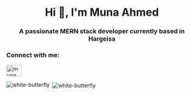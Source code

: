 

<h1 align="center">Hi 👋, I'm Muna Ahmed</h1>
<h3 align="center">A passionate MERN stack developer currently based in Hargeisa</h3>


<h3 align="left">Connect with me:</h3>
<p align="left">
<a href="https://linkedin.com/in/muna ahmed" target="blank"><img align="center" src="https://raw.githubusercontent.com/rahuldkjain/github-profile-readme-generator/master/src/images/icons/Social/linked-in-alt.svg" alt="muna ahmed" height="30" width="40" /></a>
</p>

<p><img align="left" src="https://github-readme-stats.vercel.app/api/top-langs?username=white-butterfly&show_icons=true&locale=en&layout=compact" alt="white-butterfly" /></p>

<p>&nbsp;<img align="center" src="https://github-readme-stats.vercel.app/api?username=white-butterfly&show_icons=true&locale=en" alt="white-butterfly" /></p>
